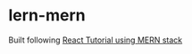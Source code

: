 # lern-mern
Built following [React Tutorial using MERN stack](https://hashnode.com/post/react-tutorial-using-mern-stack-ciiyus9m700qqge53mer0isxz)
